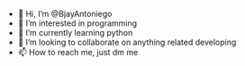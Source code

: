 - 👋 Hi, I’m @BjayAntoniego
- 👀 I’m interested in programming
- 🌱 I’m currently learning python
- 💞️ I’m looking to collaborate on anything related developing
- 📫 How to reach me, just dm me

<!---
BjayAntoniego/BjayAntoniego is a ✨ special ✨ repository because its `README.md` (this file) appears on your GitHub profile.
You can click the Preview link to take a look at your changes.
--->
